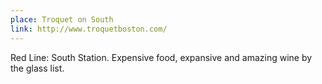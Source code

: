 ```yaml
---
place: Troquet on South
link: http://www.troquetboston.com/
---
```

Red Line: South Station. Expensive food, expansive and amazing wine by the glass list.

